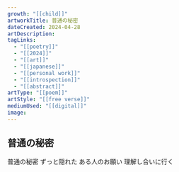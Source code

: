 ```yaml
---
growth: "[[child]]"
artworkTitle: 普通の秘密
dateCreated: 2024-04-28
artDescription:
tagLinks:
  - "[[poetry]]"
  - "[[2024]]"
  - "[[art]]"
  - "[[japanese]]"
  - "[[personal work]]"
  - "[[introspection]]"
  - "[[abstract]]"
artType: "[[poem]]"
artStyle: "[[free verse]]"
mediumUsed: "[[digital]]"
image:
---
```

## 普通の秘密

普通の秘密
ずっと隠れた
ある人のお願い
理解し合いに行く

